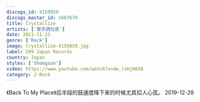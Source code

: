 ```yaml
---
discogs_id: 4159859
discogs_master_id: 1607670
title: Crystallize
artists: ['東京酒吐座']
date: 2011-11-23
genre: ['Rock']
image: Crystallize-4159859.jpg
label: 299 Japan Records
country: Japan
styles: ['Shoegaze']
video: https://www.youtube.com/watch?v=dw_lsHjH6X8
category: J-Rock
---
```


《Back To My Place》后半段的鼓速度降下来的时候尤其扣人心弦。
<time>2019-12-28</time>